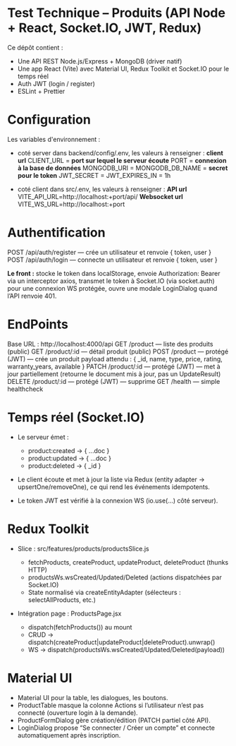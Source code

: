 # Test Technique – Produits (API Node + React, Socket.IO, JWT, Redux)

Ce dépôt contient :
 - Une API REST Node.js/Express + MongoDB (driver natif)
 - Une app React (Vite) avec Material UI, Redux Toolkit et Socket.IO pour le temps réel
 - Auth JWT (login / register)
 - ESLint + Prettier

# Configuration
Les variables d'environnement :
 - coté server dans backend/config/.env, les valeurs à renseigner :
 **client url**
CLIENT_URL = 
**port sur lequel le serveur écoute**
PORT = 
**connexion à la base de données**
MONGODB_URI = 
MONGODB_DB_NAME =
**secret pour le token**
JWT_SECRET = 
JWT_EXPIRES_IN = 1h

 - coté client dans src/.env, les valeurs à renseigner :
**API url** 
VITE_API_URL=http://localhost:+port/api/
**Websocket url** 
VITE_WS_URL=http://localhost:+port
# Authentification
POST /api/auth/register — crée un utilisateur et renvoie { token, user }
POST /api/auth/login — connecte un utilisateur et renvoie { token, user }

**Le front :**
stocke le token dans localStorage,
envoie Authorization: Bearer <token> via un interceptor axios,
transmet le token à Socket.IO (via socket.auth) pour une connexion WS protégée,
ouvre une modale LoginDialog quand l’API renvoie 401.

# EndPoints
Base URL : http://localhost:4000/api
GET /product — liste des produits (public)
GET /product/:id — détail produit (public)
POST /product — protégé (JWT) — crée un produit
payload attendu : { _id, name, type, price, rating, warranty_years, available }
PATCH /product/:id — protégé (JWT) — met à jour partiellement
(retourne le document mis à jour, pas un UpdateResult)
DELETE /product/:id — protégé (JWT) — supprime
GET /health — simple healthcheck

# Temps réel (Socket.IO)
 - Le serveur émet :
    - product:created → { ...doc }
    - product:updated → { ...doc }
    - product:deleted → { _id }

 - Le client écoute et met à jour la liste via Redux (entity adapter → upsertOne/removeOne), ce qui rend les événements idempotents.

 - Le token JWT est vérifié à la connexion WS (io.use(...) côté serveur).

# Redux Toolkit
 - Slice : src/features/products/productsSlice.js
    - fetchProducts, createProduct, updateProduct, deleteProduct (thunks HTTP)
    - productsWs.wsCreated/Updated/Deleted (actions dispatchées par Socket.IO)
    - State normalisé via createEntityAdapter (sélecteurs : selectAllProducts, etc.)

 - Intégration page : ProductsPage.jsx
    - dispatch(fetchProducts()) au mount
    - CRUD → dispatch(createProduct|updateProduct|deleteProduct).unwrap()
    - WS → dispatch(productsWs.wsCreated/Updated/Deleted(payload))

# Material UI
 - Material UI pour la table, les dialogues, les boutons.
 - ProductTable masque la colonne Actions si l’utilisateur n’est pas connecté (ouverture login à la demande).
 - ProductFormDialog gère création/édition (PATCH partiel côté API).
 - LoginDialog propose “Se connecter / Créer un compte” et connecte automatiquement après inscription.